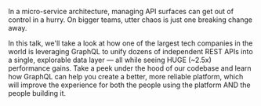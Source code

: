 In a micro-service architecture, managing API surfaces can get out of control in a hurry. On bigger teams, utter chaos is just one breaking change away.

In this talk, we'll take a look at how one of the largest tech companies in the world is leveraging GraphQL to unify dozens of independent REST APIs into a single, explorable data layer — all while seeing HUGE (~2.5x) performance gains.
Take a peek under the hood of our codebase and learn how GraphQL can help you create a better, more reliable platform, which will improve the experience for both the people using the platform AND the people building it.
